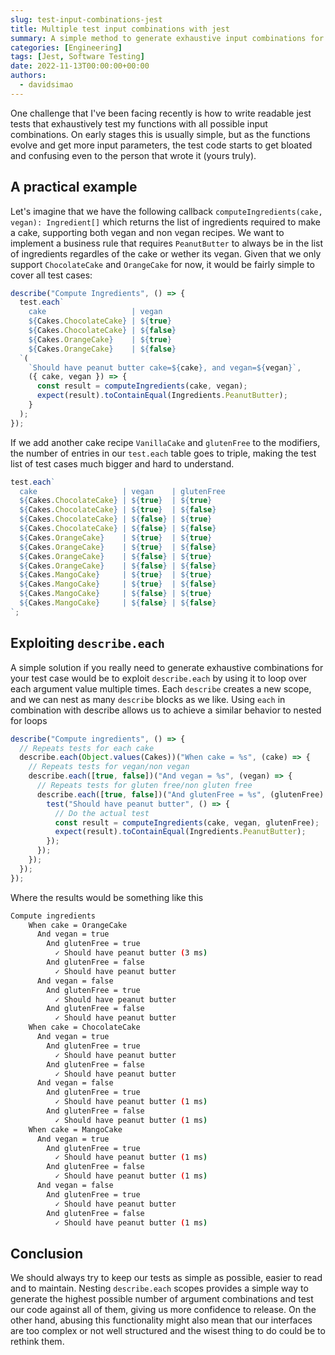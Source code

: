 ```yaml
---
slug: test-input-combinations-jest
title: Multiple test input combinations with jest
summary: A simple method to generate exhaustive input combinations for test cases while maintaining a healthy and readable test codebase
categories: [Engineering]
tags: [Jest, Software Testing]
date: 2022-11-13T00:00:00+00:00
authors:
  - davidsimao
---
```


One challenge that I've been facing recently is how to write readable jest tests that exhaustively test my functions with all possible input combinations. On early stages this is usually simple, but as the functions evolve and get more input parameters, the test code starts to get bloated and confusing even to the person that wrote it (yours truly).

## A practical example

Let's imagine that we have the following callback `computeIngredients(cake, vegan): Ingredient[]` which returns the list of ingredients required to make a cake, supporting both vegan and non vegan recipes. We want to implement a business rule that requires `PeanutButter` to always be in the list of ingredients regardles of the cake or wether its vegan. Given that we only support `ChocolateCake` and `OrangeCake` for now, it would be fairly simple to cover all test cases:

```javascript
describe("Compute Ingredients", () => {
  test.each`
    cake                   | vegan
    ${Cakes.ChocolateCake} | ${true}
    ${Cakes.ChocolateCake} | ${false}
    ${Cakes.OrangeCake}    | ${true}
    ${Cakes.OrangeCake}    | ${false}
  `(
    `Should have peanut butter cake=${cake}, and vegan=${vegan}`,
    ({ cake, vegan }) => {
      const result = computeIngredients(cake, vegan);
      expect(result).toContainEqual(Ingredients.PeanutButter);
    }
  );
});
```

If we add another cake recipe `VanillaCake` and `glutenFree` to the modifiers, the number of entries in our `test.each` table goes to triple, making the test list of test cases much bigger and hard to understand.

```javascript
test.each`
  cake                   | vegan    | glutenFree
  ${Cakes.ChocolateCake} | ${true}  | ${true}
  ${Cakes.ChocolateCake} | ${true}  | ${false}
  ${Cakes.ChocolateCake} | ${false} | ${true}
  ${Cakes.ChocolateCake} | ${false} | ${false}
  ${Cakes.OrangeCake}    | ${true}  | ${true}
  ${Cakes.OrangeCake}    | ${true}  | ${false}
  ${Cakes.OrangeCake}    | ${false} | ${true}
  ${Cakes.OrangeCake}    | ${false} | ${false}
  ${Cakes.MangoCake}     | ${true}  | ${true}
  ${Cakes.MangoCake}     | ${true}  | ${false}
  ${Cakes.MangoCake}     | ${false} | ${true}
  ${Cakes.MangoCake}     | ${false} | ${false}
`;
```

## Exploiting `describe.each`

A simple solution if you really need to generate exhaustive combinations for your test case would be to exploit `describe.each` by using it to loop over each argument value multiple times. Each `describe` creates a new scope, and we can nest as many `describe` blocks as we like. Using `each` in combination with describe allows us to achieve a similar behavior to nested for loops

```javascript
describe("Compute ingredients", () => {
  // Repeats tests for each cake
  describe.each(Object.values(Cakes))("When cake = %s", (cake) => {
    // Repeats tests for vegan/non vegan
    describe.each([true, false])("And vegan = %s", (vegan) => {
      // Repeats tests for gluten free/non gluten free
      describe.each([true, false])("And glutenFree = %s", (glutenFree) => {
        test("Should have peanut butter", () => {
          // Do the actual test
          const result = computeIngredients(cake, vegan, glutenFree);
          expect(result).toContainEqual(Ingredients.PeanutButter);
        });
      });
    });
  });
});
```

Where the results would be something like this

```bash
Compute ingredients
    When cake = OrangeCake
      And vegan = true
        And glutenFree = true
          ✓ Should have peanut butter (3 ms)
        And glutenFree = false
          ✓ Should have peanut butter
      And vegan = false
        And glutenFree = true
          ✓ Should have peanut butter
        And glutenFree = false
          ✓ Should have peanut butter
    When cake = ChocolateCake
      And vegan = true
        And glutenFree = true
          ✓ Should have peanut butter
        And glutenFree = false
          ✓ Should have peanut butter
      And vegan = false
        And glutenFree = true
          ✓ Should have peanut butter (1 ms)
        And glutenFree = false
          ✓ Should have peanut butter (1 ms)
    When cake = MangoCake
      And vegan = true
        And glutenFree = true
          ✓ Should have peanut butter (1 ms)
        And glutenFree = false
          ✓ Should have peanut butter (1 ms)
      And vegan = false
        And glutenFree = true
          ✓ Should have peanut butter
        And glutenFree = false
          ✓ Should have peanut butter (1 ms)
```

## Conclusion

We should always try to keep our tests as simple as possible, easier to read and to maintain. Nesting `describe.each` scopes provides a simple way to generate the highest possible number of argument combinations and test our code against all of them, giving us more confidence to release. On the other hand, abusing this functionality might also mean that our interfaces are too complex or not well structured and the wisest thing to do could be to rethink them.
